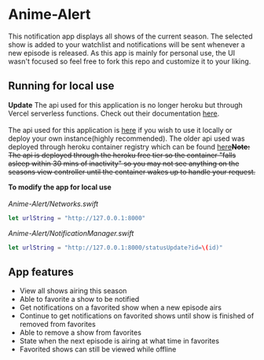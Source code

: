 # Anime-Alert
This notification app displays all shows of the current season. The selected show is added to your watchlist and notifications will be sent whenever a new episode is released. As this app is mainly for personal use, the UI wasn't focused so feel free to fork this repo and customize it to your liking.


## Running for local use
**Update** The api used for this application is no longer heroku but through Vercel serverless functions. Check out their documentation [here](https://vercel.com/docs/serverless-functions/introduction).<br>
<br>
The api used for this application is [here](https://github.com/junqili259/Anime-Alert-serverless) if you wish to use it locally or deploy your own instance(highly recommended). The older api used was deployed through heroku container registry which can be found [here](https://github.com/junqili259/Anime-Alert-api)~~**Note:** The api is deployed through the heroku free tier so the container "falls asleep within 30 mins of inactivity" so you may not see anything on the seasons view controller until the container wakes up to handle your request.~~

**To modify the app for local use** <br>
<br>
*Anime-Alert/Networks.swift*
```swift
let urlString = "http://127.0.0.1:8000"
```

*Anime-Alert/NotificationManager.swift*
```swift
let urlString = "http://127.0.0.1:8000/statusUpdate?id=\(id)"
```

## App features
+ View all shows airing this season
+ Able to favorite a show to be notified
+ Get notifications on a favorited show when a new episode airs
+ Continue to get notifications on favorited shows until show is finished of removed from favorites
+ Able to remove a show from favorites
+ State when the next episode is airing at what time in favorites
+ Favorited shows can still be viewed while offline

